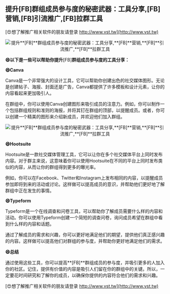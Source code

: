 ## **提升**[FB]**群组成员参与度的秘密武器：工具分享,**[FB]**营销,**[FB]**引流推广,**[FB]**拉群工具**

[😍想了解推广相关软件的朋友请登录 http://www.vst.tw](http://www.vst.tw)

 <center><img src="https://vst.tw/MP4/tuiguang/png/2.png" alt="提升**[FB]**群组成员参与度的秘密武器：工具分享,**[FB]**营销,**[FB]**引流推广,**[FB]**拉群工具"></center>

**😄以下是一些可以帮助你提升**[FB]**群组成员参与度的工具分享：**

**😄Canva**

Canva是一个非常强大的设计工具，它可以帮助你创建出色的社交媒体图形。无论是创建帖子、海报、封面还是广告，Canva都提供了许多模板和设计元素，让你的内容看起来更加吸引人。

在群组中，你可以使用Canva创建图形来吸引成员的注意力。例如，你可以制作一个包括群组规则和准则的海报，并将其钉在群组的顶部，以提醒成员。或者，你可以创建一个精美的图形来介绍新成员，并欢迎他们加入群组。

 <center><img src="https://vst.tw/MP4/tuiguang/png/2.png" alt="提升**[FB]**群组成员参与度的秘密武器：工具分享,**[FB]**营销,**[FB]**引流推广,**[FB]**拉群工具"></center>

**😄Hootsuite**

Hootsuite是一款社交媒体管理工具，它可以让你在多个社交媒体平台上同时发布内容。对于群主来说，这意味着你可以使用Hootsuite在不同的平台上同时发布类似的内容，从而让你的群组得到更多的曝光率。

例如，你可以在Facebook、Twitter和Instagram上发布相同的内容，以提醒成员参加即将到来的活动或讨论。这样做可以提高成员的意识，并帮助他们更好地了解群组中正在发生的事情。

**😄Typeform**

Typeform是一个在线调查和问卷工具，可以帮助你了解成员需要什么样的内容和活动。你可以使用Typeform创建一个简短的调查问卷，询问成员希望在群组中看到什么样的内容和话题。

通过了解成员的需求和兴趣，你可以更好地满足他们的期望，提供他们真正感兴趣的内容。这样做可以提高他们对群组的参与度，并帮助你更好地满足他们的需求。

**😄总结**

通过使用这些工具，你可以提高**[FB]**群组成员的参与度，并吸引更多的人加入你的社区。记住，提供有价值的内容是吸引人们留在你的群组中的关键。所以，一定要花时间研究和了解你的成员，以确保你提供的内容符合他们的需求和兴趣。

[😍想了解推广相关软件的朋友请登录 http://www.vst.tw](http://www.vst.tw)



